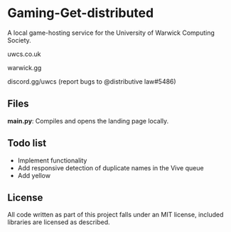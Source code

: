 # Gaming-Get-distributed

A local game-hosting service for the University of Warwick Computing Society.

uwcs.co.uk

warwick.gg

discord.gg/uwcs (report bugs to @distributive law#5486)

## Files

**main.py**: Compiles and opens the landing page locally.

## Todo list

* Implement functionality
* Add responsive detection of duplicate names in the Vive queue
* Add yellow

## License

All code written as part of this project falls under an MIT license, included libraries are licensed as described.
